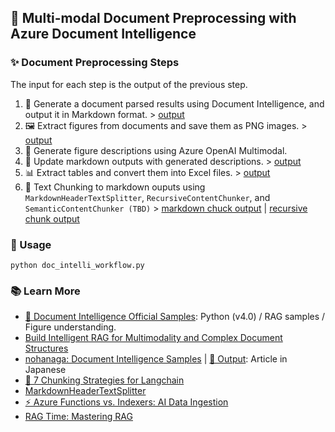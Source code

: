 ## 📄 Multi-modal Document Preprocessing with Azure Document Intelligence

### ✨ Document Preprocessing Steps

The input for each step is the output of the previous step.

1. 📝 Generate a document parsed results using Document Intelligence, and output it in Markdown format. > [output](./output/contoso_raw.md)
1. 🖼️ Extract figures from documents and save them as PNG images. > [output](./output/contoso_figure_2_region_1.png)
1. 🤖 Generate figure descriptions using Azure OpenAI Multimodal.
1. 📝 Update markdown outputs with generated descriptions. > [output](./output/contoso_updated.md)
1. 📊 Extract tables and convert them into Excel files. > [output](./output/contoso_tables.xlsx)
1. 📖 Text Chunking to markdown ouputs using `MarkdownHeaderTextSplitter`, `RecursiveContentChunker`, and `SemanticContentChunker (TBD)` > [markdown chuck output](./output/chunks_contents.json) | [recursive chunk output](./output/chunks_recursive.json)

### 🚀 Usage

```
python doc_intelli_workflow.py
```

### 📚 Learn More

- [📘 Document Intelligence Official Samples](https://github.com/Azure-Samples/document-intelligence-code-samples): Python (v4.0) / RAG samples / Figure understanding.
- [Build Intelligent RAG for Multimodality and Complex Document Structures](https://techcommunity.microsoft.com/blog/azure-ai-services-blog/build-intelligent-rag-for-multimodality-and-complex-document-structure/4118184)
- [nohanaga: Document Intelligence Samples](https://github.com/nohanaga/document-intelligence-samples) | [🔗 Output](https://qiita.com/nohanaga/items/1263f4a6bc909b6524c8): Article in Japanese
- [📖 7 Chunking Strategies for Langchain](https://medium.com/@anixlynch/7-chunking-strategies-for-langchain-b50dac194813#6da7)
- [MarkdownHeaderTextSplitter](https://python.langchain.com/docs/how_to/markdown_header_metadata_splitter/)
- [⚡ Azure Functions vs. Indexers: AI Data Ingestion](https://devblogs.microsoft.com/ise/unlock-ai-search-potential-the-case-for-azure-functions-in-data-ingestion/)
- [RAG Time: Mastering RAG](https://github.com/microsoft/rag-time)
